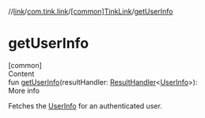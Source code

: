 //[link](../../index.md)/[com.tink.link](../index.md)/[[common]TinkLink](index.md)/[getUserInfo](get-user-info.md)



# getUserInfo  
[common]  
Content  
fun [getUserInfo](get-user-info.md)(resultHandler: [ResultHandler](../../com.tink.service.handler/[common]-result-handler/index.md)<[UserInfo](../../com.tink.model.user/[common]-user-info/index.md)>): <ERROR CLASS>  
More info  


Fetches the [UserInfo](../../com.tink.model.user/[common]-user-info/index.md) for an authenticated user.

  



